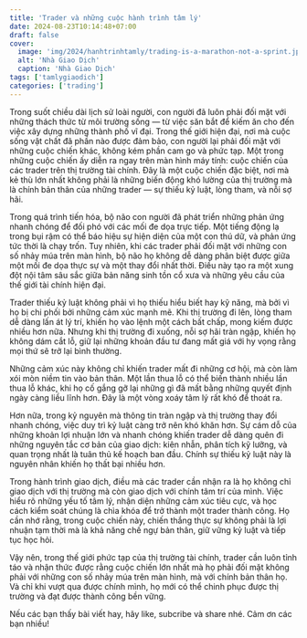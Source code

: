 ```yaml
---
title: 'Trader và những cuộc hành trình tâm lý'
date: 2024-08-23T10:14:48+07:00
draft: false
cover:
  image: 'img/2024/hanhtrinhtamly/trading-is-a-marathon-not-a-sprint.jpg'
  alt: 'Nhà Giao Dịch'
  caption: 'Nhà Giao Dịch'
tags: ['tamlygiaodich']
categories: ['trading']
---
```


Trong suốt chiều dài lịch sử loài người, con người đã luôn phải đối mặt với những thách thức từ môi trường sống — từ việc săn bắt để kiếm ăn cho đến việc xây dựng những thành phố vĩ đại. Trong thế giới hiện đại, nơi mà cuộc sống vật chất đã phần nào được đảm bảo, con người lại phải đối mặt với những cuộc chiến khác, không kém phần cam go và phức tạp. Một trong những cuộc chiến ấy diễn ra ngay trên màn hình máy tính: cuộc chiến của các trader trên thị trường tài chính. Đây là một cuộc chiến đặc biệt, nơi mà kẻ thù lớn nhất không phải là những biến động khó lường của thị trường mà là chính bản thân của những trader — sự thiếu kỷ luật, lòng tham, và nỗi sợ hãi.

Trong quá trình tiến hóa, bộ não con người đã phát triển những phản ứng nhanh chóng để đối phó với các mối đe dọa trực tiếp. Một tiếng động lạ trong bụi rậm có thể báo hiệu sự hiện diện của một con thú dữ, và phản ứng tức thời là chạy trốn. Tuy nhiên, khi các trader phải đối mặt với những con số nhảy múa trên màn hình, bộ não họ không dễ dàng phân biệt được giữa một mối đe dọa thực sự và một thay đổi nhất thời. Điều này tạo ra một xung đột nội tâm sâu sắc giữa bản năng sinh tồn cổ xưa và những yêu cầu của thế giới tài chính hiện đại.

Trader thiếu kỷ luật không phải vì họ thiếu hiểu biết hay kỹ năng, mà bởi vì họ bị chi phối bởi những cảm xúc mạnh mẽ. Khi thị trường đi lên, lòng tham dễ dàng lấn át lý trí, khiến họ vào lệnh một cách bất chấp, mong kiếm được nhiều hơn nữa. Nhưng khi thị trường đi xuống, nỗi sợ hãi tràn ngập, khiến họ không dám cắt lỗ, giữ lại những khoản đầu tư đang mất giá với hy vọng rằng mọi thứ sẽ trở lại bình thường.

Những cảm xúc này không chỉ khiến trader mất đi những cơ hội, mà còn làm xói mòn niềm tin vào bản thân. Một lần thua lỗ có thể biến thành nhiều lần thua lỗ khác, khi họ cố gắng gỡ lại những gì đã mất bằng những quyết định ngày càng liều lĩnh hơn. Đây là một vòng xoáy tâm lý rất khó để thoát ra.

Hơn nữa, trong kỷ nguyên mà thông tin tràn ngập và thị trường thay đổi nhanh chóng, việc duy trì kỷ luật càng trở nên khó khăn hơn. Sự cám dỗ của những khoản lợi nhuận lớn và nhanh chóng khiến trader dễ dàng quên đi những nguyên tắc cơ bản của giao dịch: kiên nhẫn, phân tích kỹ lưỡng, và quan trọng nhất là tuân thủ kế hoạch ban đầu. Chính sự thiếu kỷ luật này là nguyên nhân khiến họ thất bại nhiều hơn.

Trong hành trình giao dịch, điều mà các trader cần nhận ra là họ không chỉ giao dịch với thị trường mà còn giao dịch với chính tâm trí của mình. Việc hiểu rõ những yếu tố tâm lý, nhận diện những cảm xúc tiêu cực, và học cách kiểm soát chúng là chìa khóa để trở thành một trader thành công. Họ cần nhớ rằng, trong cuộc chiến này, chiến thắng thực sự không phải là lợi nhuận tạm thời mà là khả năng chế ngự bản thân, giữ vững kỷ luật và tiếp tục học hỏi.

Vậy nên, trong thế giới phức tạp của thị trường tài chính, trader cần luôn tỉnh táo và nhận thức được rằng cuộc chiến lớn nhất mà họ phải đối mặt không phải với những con số nhảy múa trên màn hình, mà với chính bản thân họ. Và chỉ khi vượt qua được chính mình, họ mới có thể chinh phục được thị trường và đạt được thành công bền vững.

Nếu các bạn thấy bài viết hay, hãy like, subcribe và share nhé. Cảm ơn các bạn nhiều!
